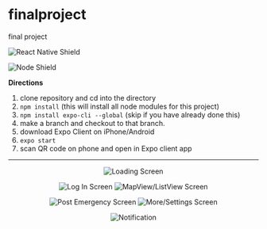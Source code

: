 # finalproject
final project

![React Native Shield](https://img.shields.io/badge/Made%20with-React%20Native-blue.svg)

![Node Shield](https://img.shields.io/node/v/:packageName.svg)

__Directions__
1) clone repository and cd into the directory
2) `npm install` (this will install all node modules for this project)
3) `npm install expo-cli --global` (skip if you have already done this)
4) make a branch and checkout to that branch.
5) download Expo Client on iPhone/Android
6) `expo start`
7) scan QR code on phone and open in Expo client app

______________________________________________________

<p align="center">
  <img alt="Loading Screen" src="https://github.com/colinfran/pigeonapp/blob/master/assets/demo/loading.png"/>
</p>

<p align="center">
  <img alt="Log In Screen" src="https://github.com/colinfran/pigeonapp/blob/master/assets/demo/1.gif"/>
  <img alt="MapView/ListView Screen" src="https://github.com/colinfran/pigeonapp/blob/master/assets/demo/2.gif"/>
</p>

<p align="center">
  <img alt="Post Emergency Screen" src="https://github.com/colinfran/pigeonapp/blob/master/assets/demo/3.gif"/>
  <img alt="More/Settings Screen" src="https://github.com/colinfran/pigeonapp/blob/master/assets/demo/4.gif"/>
</p>

<p align="center">
  <img alt="Notification" src="https://github.com/colinfran/pigeonapp/blob/master/assets/demo/5.gif"/>
</p>
